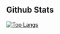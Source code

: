 ## Github Stats
[![Top Langs](https://github-readme-stats.vercel.app/api/top-langs/?username=ottomossei&count_private=true&layout=compact&theme=dark)](https://github.com/anuraghazra/github-readme-stats)

